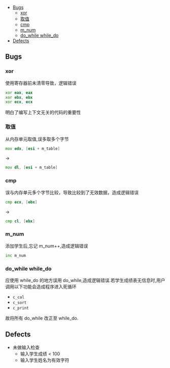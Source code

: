 
* [Bugs](#bugs)
	* [xor](#xor)
	* [取值](#取值)
	* [cmp](#cmp)
	* [m_num](#m_num)
	* [do_while while_do](#do_while-while_do)
* [Defects](#defects)

## Bugs

### xor

使用寄存器前未清零导致，逻辑错误

```asm
xor eax, eax
xor ebx, ebx
xor ecx, ecx
```

明白了编写上下文无关的代码的重要性

### 取值

从内存单元取值,误多取多个字节

```asm
mov edx, [esi + m_table]
```

->

```asm
mov dl, [esi + m_table]
```

### cmp

误与内存单元多个字节比较，导致比较到了无效数据，造成逻辑错误

```asm
cmp ecx, [ebx]
```

->

```asm
cmp cl, [ebx]
```

### m_num

添加学生后,忘记 m_num++,造成逻辑错误

```asm
inc m_num
```

### do_while while_do

应使用 while_do 的地方误用 do_while,造成逻辑错误.若学生成绩表无信息时,用户调用以下功能会造成程序进入死循环

-   `c_cal`
-   `c_sort`
-   `c_print`

故将所有 do_while 改正至 while_do.

## Defects

-   未做输入检查
    -   输入学生成绩 < 100
    -   输入学生姓名为有效字符
